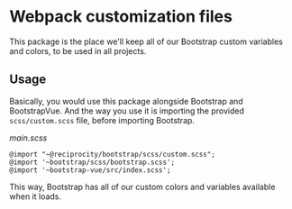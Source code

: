 # Webpack customization files

This package is the place we'll keep all of our Bootstrap custom variables and colors, to be used in all projects.

## Usage

Basically, you would use this package alongside Bootstrap and BootstrapVue. And the way you use it is importing the provided `scss/custom.scss` file, before importing Bootstrap.

*main.scss*
```
@import "~@reciprocity/bootstrap/scss/custom.scss";
@import '~bootstrap/scss/bootstrap.scss';
@import '~bootstrap-vue/src/index.scss';
```

This way, Bootstrap has all of our custom colors and variables available when it loads.